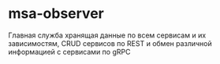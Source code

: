 # msa-observer
Главная служба хранящая данные по всем сервисам и их зависимостям, CRUD сервисов по REST и обмен различной информацией с сервисами по gRPC

